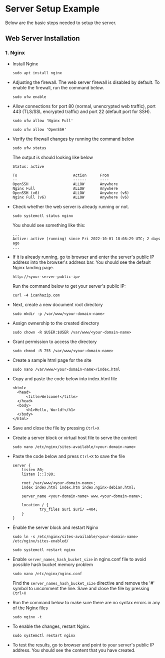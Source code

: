 # Server Setup Example

Below are the basic steps needed to setup the server.

## Web Server Installation

### 1. Nginx

- Install Nginx
  ```
  sudo apt install nginx
  ```
- Adjusting the firewall. The web server firewall is disabled by default. To enable the firewall, run the command below.
  ```
  sudo ufw enable
  ```
- Allow connections for port 80 (normal, unencrypted web traffic), port 443 (TLS/SSL encrypted traffic) and port 22 (default port for SSH).
  ```
  sudo ufw allow 'Nginx Full'
  ```
  ```
  sudo ufw allow 'OpenSSH'
  ```
- Verify the firewall changes by running the command below

  ```
  sudo ufw status
  ```

  The output is should looking like below

  ```
  Status: active

  To                         Action      From
  --                         ------      ----
  OpenSSH                    ALLOW       Anywhere
  Nginx Full                 ALLOW       Anywhere
  OpenSSH (v6)               ALLOW       Anywhere (v6)
  Nginx Full (v6)            ALLOW       Anywhere (v6)
  ```

- Check whether the web server is already running or not.
  ```
  sudo systemctl status nginx
  ```
  You should see something like this:
  ```
  ...
  Active: active (running) since Fri 2022-10-01 18:08:29 UTC; 2 days ago
  ...
  ```
- If it is already running, go to browser and enter the server's public IP address into the browser's address bar. You should see the default Nginx landing page.

  ```
  http://<your-server-public-ip>
  ```

  Run the command below to get your server's public IP:

  ```
  curl -4 icanhazip.com
  ```

- Next, create a new document root directory
  ```
  sudo mkdir -p /var/www/<your-domain-name>
  ```
- Assign ownership to the created directory
  ```
  sudo chown -R $USER:$USER /var/www/<your-domain-name>
  ```
- Grant permission to access the directory
  ```
  sudo chmod -R 755 /var/www/<your-domain-name>
  ```
- Create a sample html page for the site

  ```
  sudo nano /var/www/<your-domain-name>/index.html
  ```

- Copy and paste the code below into index.html file

  ```
  <html>
    <head>
        <title>Welcome!</title>
    </head>
    <body>
        <h1>Hello, World!</h1>
    </body>
  </html>
  ```

- Save and close the file by pressing `Ctrl+X`
- Create a server block or virtual host file to serve the content
  ```
  sudo nano /etc/nginx/sites-available/<your-domain-name>
  ```
- Paste the code below and press `Ctrl+X` to save the file

  ```
  server {
      listen 80;
      listen [::]:80;

      root /var/www/<your-domain-name>;
      index index.html index.htm index.nginx-debian.html;

      server_name <your-domain-name> www.<your-domain-name>;

      location / {
              try_files $uri $uri/ =404;
      }
  }
  ```

- Enable the server block and restart Nginx

  ```
  sudo ln -s /etc/nginx/sites-available/<your-domain-name> /etc/nginx/sites-enabled/
  ```

  ```
  sudo systemctl restart nginx
  ```

- Enable `server_names_hash_bucket_size` in nginx.conf file to avoid possible hash bucket memory problem

  ```
  sudo nano /etc/nginx/nginx.conf
  ```

  Find the `server_names_hash_bucket_size` directive and remove the '#' symbol to uncomment the line. Save and close the file by pressing `Ctrl+X`

- Run the command below to make sure there are no syntax errors in any of the Nginx files

  ```
  sudo nginx -t
  ```

- To enable the changes, restart Nginx.

  ```
  sudo systemctl restart nginx
  ```

- To test the results, go to browser and point to your server's public IP address. You should see the content that you have created.
